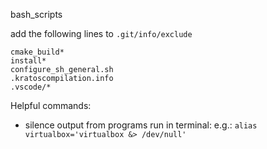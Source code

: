 bash_scripts

add the following lines to `.git/info/exclude`

```
cmake_build*
install*
configure_sh_general.sh
.kratoscompilation.info
.vscode/*
```

Helpful commands:
- silence output from programs run in terminal: e.g.: `alias virtualbox='virtualbox &> /dev/null'`